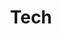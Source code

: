 ---
layout: page
title: Tech
permalink: /tech/
pagination: 
  enabled: true
  category: tech
  permalink: /:num/
---